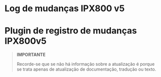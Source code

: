 # Log de mudanças IPX800 v5

# Plugin de registro de mudanças IPX800v5

>**IMPORTANTE**
>
>Recorde-se que se não há informação sobre a atualização é porque se trata apenas de atualização de documentação, tradução ou texto.

